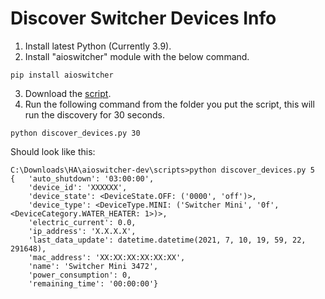 # Discover Switcher Devices Info

1. Install latest Python (Currently 3.9).
2. Install "aioswitcher" module with the below command.
```
pip install aioswitcher
```
3. Download the [script](https://github.com/TomerFi/aioswitcher/blob/dev/scripts/discover_devices.py).
4. Run the following command from the folder you put the script, this will run the discovery for 30 seconds.
```
python discover_devices.py 30
```

Should look like this:
```
C:\Downloads\HA\aioswitcher-dev\scripts>python discover_devices.py 5
{   'auto_shutdown': '03:00:00',
    'device_id': 'XXXXXX',
    'device_state': <DeviceState.OFF: ('0000', 'off')>,
    'device_type': <DeviceType.MINI: ('Switcher Mini', '0f', <DeviceCategory.WATER_HEATER: 1>)>,
    'electric_current': 0.0,
    'ip_address': 'X.X.X.X',
    'last_data_update': datetime.datetime(2021, 7, 10, 19, 59, 22, 291648),
    'mac_address': 'XX:XX:XX:XX:XX:XX',
    'name': 'Switcher Mini 3472',
    'power_consumption': 0,
    'remaining_time': '00:00:00'}
```

